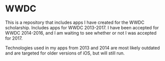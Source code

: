 # WWDC
This is a repository that includes apps I have created for the WWDC scholarship. Includes apps for WWDC 2013-2017.
I have been accepted for WWDC 2014-2016, and I am waiting to see whether or not I was accepted for 2017.

Technologies used in my apps from 2013 and 2014 are most likely outdated and are targeted for older versions of iOS, but will still run.
